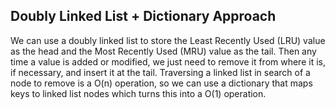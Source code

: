 ## Doubly Linked List + Dictionary Approach
We can use a doubly linked list to store the Least Recently Used (LRU) value as the head and the Most Recently Used (MRU) value as the tail. Then any time a value is added or modified, we just need to remove it from where it is, if necessary, and insert it at the tail. Traversing a linked list in search of a node to remove is a O(n) operation, so we can use a dictionary that maps keys to linked list nodes which turns this into a O(1) operation.